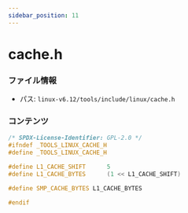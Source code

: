 ```yaml
---
sidebar_position: 11
---
```

# cache.h

### ファイル情報

- パス: `linux-v6.12/tools/include/linux/cache.h`

### コンテンツ

```h
/* SPDX-License-Identifier: GPL-2.0 */
#ifndef _TOOLS_LINUX_CACHE_H
#define _TOOLS_LINUX_CACHE_H

#define L1_CACHE_SHIFT		5
#define L1_CACHE_BYTES		(1 << L1_CACHE_SHIFT)

#define SMP_CACHE_BYTES L1_CACHE_BYTES

#endif

```

